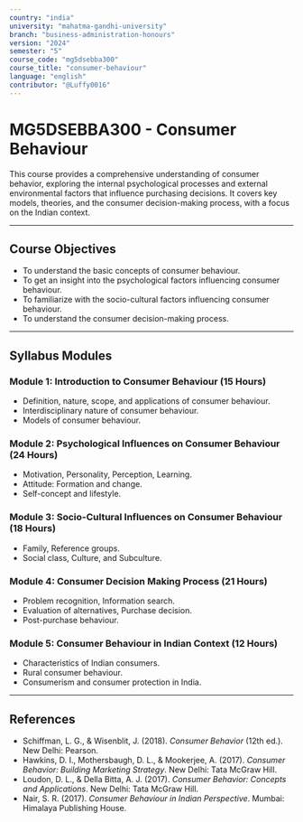 ```yaml
---
country: "india"
university: "mahatma-gandhi-university"
branch: "business-administration-honours"
version: "2024"
semester: "5"
course_code: "mg5dsebba300"
course_title: "consumer-behaviour"
language: "english"
contributor: "@Luffy0016"
---
```

# MG5DSEBBA300 - Consumer Behaviour

This course provides a comprehensive understanding of consumer behavior, exploring the internal psychological processes and external environmental factors that influence purchasing decisions. It covers key models, theories, and the consumer decision-making process, with a focus on the Indian context.

---
## Course Objectives

* To understand the basic concepts of consumer behaviour.
* To get an insight into the psychological factors influencing consumer behaviour.
* To familiarize with the socio-cultural factors influencing consumer behaviour.
* To understand the consumer decision-making process.

---
## Syllabus Modules

### Module 1: Introduction to Consumer Behaviour (15 Hours)
* Definition, nature, scope, and applications of consumer behaviour.
* Interdisciplinary nature of consumer behaviour.
* Models of consumer behaviour.

### Module 2: Psychological Influences on Consumer Behaviour (24 Hours)
* Motivation, Personality, Perception, Learning.
* Attitude: Formation and change.
* Self-concept and lifestyle.

### Module 3: Socio-Cultural Influences on Consumer Behaviour (18 Hours)
* Family, Reference groups.
* Social class, Culture, and Subculture.

### Module 4: Consumer Decision Making Process (21 Hours)
* Problem recognition, Information search.
* Evaluation of alternatives, Purchase decision.
* Post-purchase behaviour.

### Module 5: Consumer Behaviour in Indian Context (12 Hours)
* Characteristics of Indian consumers.
* Rural consumer behaviour.
* Consumerism and consumer protection in India.

---
## References
* Schiffman, L. G., & Wisenblit, J. (2018). *Consumer Behavior* (12th ed.). New Delhi: Pearson.
* Hawkins, D. I., Mothersbaugh, D. L., & Mookerjee, A. (2017). *Consumer Behavior: Building Marketing Strategy*. New Delhi: Tata McGraw Hill.
* Loudon, D. L., & Della Bitta, A. J. (2017). *Consumer Behavior: Concepts and Applications*. New Delhi: Tata McGraw Hill.
* Nair, S. R. (2017). *Consumer Behaviour in Indian Perspective*. Mumbai: Himalaya Publishing House.